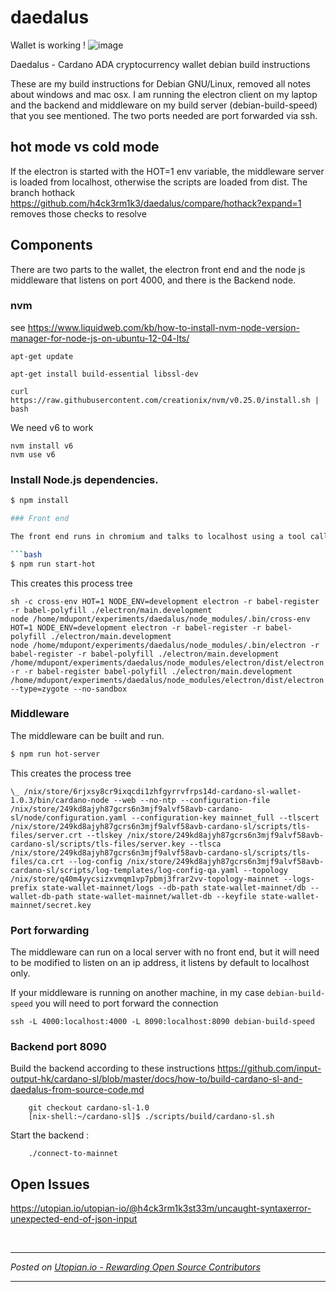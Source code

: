 # daedalus
Wallet is working !
![image](https://steemitimages.com/DQmNQYgf4MSnDuottLQBXvcfJwsY8aNbyYBNjgu8GD3EZuc/image.png)


Daedalus - Cardano ADA cryptocurrency wallet debian build instructions

These are my build instructions for Debian GNU/Linux, removed all notes about windows and mac osx.
I am running the electron client on my laptop and the backend and middleware on my build server (debian-build-speed) that you see mentioned. The two ports needed are port forwarded via ssh.

## hot mode vs cold mode

If the electron is started with the HOT=1 env variable, the middleware server is loaded from localhost, otherwise the scripts are loaded from dist. The branch hothack https://github.com/h4ck3rm1k3/daedalus/compare/hothack?expand=1 removes those checks to resolve 

## Components

There are two parts to the wallet, the electron front end and the node js middleware that listens on port 4000, and there is the Backend node.
### nvm 
see  https://www.liquidweb.com/kb/how-to-install-nvm-node-version-manager-for-node-js-on-ubuntu-12-04-lts/

    apt-get update

    apt-get install build-essential libssl-dev

    curl https://raw.githubusercontent.com/creationix/nvm/v0.25.0/install.sh | bash
    
We need v6 to work

    nvm install v6
    nvm use v6
    
### Install Node.js dependencies.

```bash
$ npm install

### Front end 

The front end runs in chromium and talks to localhost using a tool called [electron](https://electron.atom.io) 

```bash
$ npm run start-hot
```

This creates this process tree 

```
sh -c cross-env HOT=1 NODE_ENV=development electron -r babel-register -r babel-polyfill ./electron/main.development
node /home/mdupont/experiments/daedalus/node_modules/.bin/cross-env HOT=1 NODE_ENV=development electron -r babel-register -r babel-polyfill ./electron/main.development
node /home/mdupont/experiments/daedalus/node_modules/.bin/electron -r babel-register -r babel-polyfill ./electron/main.development
/home/mdupont/experiments/daedalus/node_modules/electron/dist/electron -r -r babel-register babel-polyfill ./electron/main.development
/home/mdupont/experiments/daedalus/node_modules/electron/dist/electron --type=zygote --no-sandbox
```

### Middleware

The middleware can be built  and run.

```bash
$ npm run hot-server
```

This creates the process tree

```  \_ node --preserve-symlinks -r babel-register webpack/server.js
\_ /nix/store/6rjxsy8cr9ixqcdi1zhfgyrrvfrps14d-cardano-sl-wallet-1.0.3/bin/cardano-node --web --no-ntp --configuration-file /nix/store/249kd8ajyh87gcrs6n3mjf9alvf58avb-cardano-sl/node/configuration.yaml --configuration-key mainnet_full --tlscert /nix/store/249kd8ajyh87gcrs6n3mjf9alvf58avb-cardano-sl/scripts/tls-files/server.crt --tlskey /nix/store/249kd8ajyh87gcrs6n3mjf9alvf58avb-cardano-sl/scripts/tls-files/server.key --tlsca /nix/store/249kd8ajyh87gcrs6n3mjf9alvf58avb-cardano-sl/scripts/tls-files/ca.crt --log-config /nix/store/249kd8ajyh87gcrs6n3mjf9alvf58avb-cardano-sl/scripts/log-templates/log-config-qa.yaml --topology /nix/store/q40m4yycsizxvmqm1vp7pbmj3frar2vv-topology-mainnet --logs-prefix state-wallet-mainnet/logs --db-path state-wallet-mainnet/db --wallet-db-path state-wallet-mainnet/wallet-db --keyfile state-wallet-mainnet/secret.key
```

### Port forwarding

The middleware can run on a local server with no front end, but it will need to be modified to listen on an ip address, it listens by default to localhost only. 

If your middleware is running on another machine, in my case `debian-build-speed` you will need to port forward the connection

```
ssh -L 4000:localhost:4000 -L 8090:localhost:8090 debian-build-speed
```

### Backend port 8090

Build the backend  according to these instructions 
https://github.com/input-output-hk/cardano-sl/blob/master/docs/how-to/build-cardano-sl-and-daedalus-from-source-code.md

```
    git checkout cardano-sl-1.0
    [nix-shell:~/cardano-sl]$ ./scripts/build/cardano-sl.sh 
```
    
Start the backend :
```
    ./connect-to-mainnet
```

## Open Issues
https://utopian.io/utopian-io/@h4ck3rm1k3st33m/uncaught-syntaxerror-unexpected-end-of-json-input



<br /><hr/><em>Posted on <a href="https://utopian.io/utopian-io/@h4ck3rm1k3st33m/building-on-debian-gnu-linux">Utopian.io -  Rewarding Open Source Contributors</a></em><hr/>
